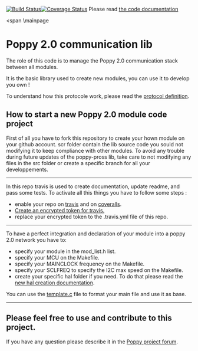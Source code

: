 [![Build Status](https://travis-ci.org/poppy-project/poppy_com.svg?branch=arduino)](https://travis-ci.org/poppy-project/poppy_com)[![Coverage Status](https://coveralls.io/repos/poppy-project/poppy_com/badge.svg?branch=arduino)](https://coveralls.io/github/poppy-project/poppy_com?branch=arduino)
Please read [the code documentation](http://poppy-project.github.io/poppy_com/)

<span \mainpage<span></span>

Poppy 2.0 communication lib
===========================

The role of this code is to manage the Poppy 2.0 communication stack between all modules.

It is the basic library used to create new modules, you can use it to develop you own !

To understand how this protocole work, please read the [protocol definition](doc/protocol_definition.md).

How to start a new Poppy 2.0 module code project
------------------------------------------------

First of all you have to fork this repository to create your hown module on your github account.
scr folder contain the lib source code you sould not modifying it to keep compliance with other modules.
To avoid any trouble during future updates of the poppy-pross lib, take care to not modifying any files in the src folder or create a specific branch for all your developpements.
__________________________________________________________________________

In this repo travis is used to create documentation, update readme, and pass some tests.
To activate all this things you have to follow some steps :
 - enable your repo on [travis](https://travis-ci.org/) and on [coveralls](https://coveralls.io).
 - [Create an encrypted token for travis.](doc/travis_encrypt.md)
 - replace your encrypted token to the .travis.yml file of this repo.

__________________________________________________________________________

To have a perfect integration and declaration of your module into a poppy 2.0 network you have to:
 - specify your module in the mod_list.h list.
 - specify your MCU on the Makefile.
 - specify your MAINCLOCK frequency on the Makefile.
 - specify your SCLFREQ to specify the I2C max speed on the Makefile.
 - create your specific hal folder if you need. To do that please read the [new hal creation documentation](doc/hal_creation.md).

You can use the [template.c](template.c) file to format your main file and use it as base.

__________________________________________________________________________

Please feel free to use and contribute to this project.
-------------------------------------------------------

If you have any question please describe it in the [Poppy project forum](https://forum.poppy-project.org).
